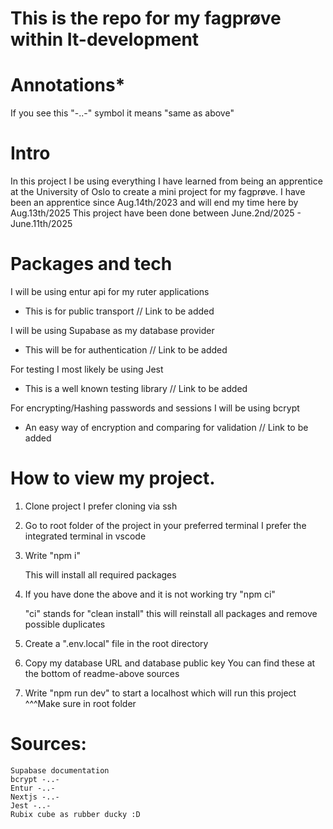 # This is the repo for my fagprøve within It-development

# Annotations\*

If you see this "-..-" symbol it means "same as above"

# Intro

In this project I be using everything I have learned from being an apprentice at the University of Oslo to create a mini project for my fagprøve.
I have been an apprentice since Aug.14th/2023 and will end my time here by Aug.13th/2025
This project have been done between June.2nd/2025 - June.11th/2025

# Packages and tech

I will be using entur api for my ruter applications 
   * This is for public transport
   // Link to be added

I will be using Supabase as my database provider 
   * This will be for authentication
   // Link to be added

For testing I most likely be using Jest 
   * This is a well known testing library
   // Link to be added

For encrypting/Hashing passwords and sessions I will be using bcrypt 
   * An easy way of encryption and comparing for validation
   // Link to be added

# How to view my project.

1. Clone project
   I prefer cloning via ssh

2. Go to root folder of the project in your preferred terminal
    I prefer the integrated terminal in vscode

3. Write "npm i"

   This will install all required packages
4. If you have done the above and it is not working try "npm ci"

   "ci" stands for "clean install" this will reinstall all packages and remove possible duplicates
5. Create a ".env.local" file in the root directory

6. Copy my database URL and database public key
   You can find these at the bottom of readme-above sources

7. Write "npm run dev" to start a localhost which will run this project
   ^^^Make sure in root folder

# Sources:

    Supabase documentation
    bcrypt -..-
    Entur -..-
    Nextjs -..-
    Jest -..-
    Rubix cube as rubber ducky :D
